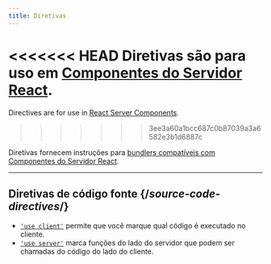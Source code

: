 ```yaml
---
title: Diretivas
---
```


<RSC>

<<<<<<< HEAD
Diretivas são para uso em [Componentes do Servidor React](/learn/start-a-new-react-project#bleeding-edge-react-frameworks).
=======
Directives are for use in [React Server Components](/reference/rsc/server-components).
>>>>>>> 3ee3a60a1bcc687c0b87039a3a6582e3b1d6887c

</RSC>

<Intro>

Diretivas fornecem instruções para [bundlers compatíveis com Componentes do Servidor React](/learn/start-a-new-react-project#bleeding-edge-react-frameworks).

</Intro>

---

## Diretivas de código fonte {/*source-code-directives*/}

* [`'use client'`](/reference/rsc/use-client) permite que você marque qual código é executado no cliente.
* [`'use server'`](/reference/rsc/use-server) marca funções do lado do servidor que podem ser chamadas do código do lado do cliente.